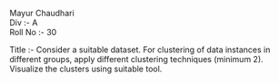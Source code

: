 Mayur Chaudhari <br>
Div :- A <br>
Roll No :- 30 <br>

Title :- 
Consider a suitable dataset. For clustering of data instances in different groups, apply different clustering techniques (minimum 2). Visualize the clusters using suitable tool.

